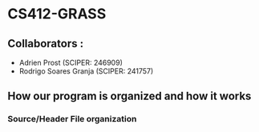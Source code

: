 # CS412-GRASS

## Collaborators :
- Adrien Prost (SCIPER: 246909)
- Rodrigo Soares Granja (SCIPER: 241757)



## How our program is organized and how it works

### Source/Header File organization

